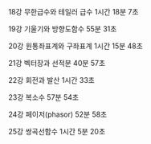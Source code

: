 18강 무한급수와 테일러 급수 1시간 18분 7초

19강 기울기와 방향도함수 55분 31초

20강 원통좌표계와 구좌표계 1시간 15분 48초

21강 벡터장과 선적분 40분 57초

22강 회전과 발산 1시간 33초

23강 복소수 57분 54초

24강 페이저(phasor) 52분 58초

25강 쌍곡선함수 1시간 5분 20초
